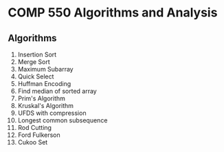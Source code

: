 # COMP 550 Algorithms and Analysis

## Algorithms

1. Insertion Sort
2. Merge Sort
3. Maximum Subarray
4. Quick Select
5. Huffman Encoding
6. Find median of sorted array
7. Prim's Algorithm
8. Kruskal's Algorithm
9. UFDS with compression
10. Longest common subsequence
11. Rod Cutting
12. Ford Fulkerson
13. Cukoo Set
